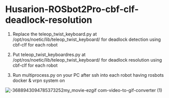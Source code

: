# Husarion-ROSbot2Pro-cbf-clf-deadlock-resolution

1. Replace the teleop_twist_keyboard.py at /opt/ros/noetic/lib/teleop_twist_keyboard/ for deadlock detection using cbf-clf for each robot


2. Put teleop_twist_keyboardres.py at /opt/ros/noetic/lib/teleop_twist_keyboard/ for deadlock resolution using cbf-clf for each robot

3. Run multiprocess.py on your PC after ssh into each robot having rosbots docker & vrpn system on

![-3688943094785373252my_movie-ezgif com-video-to-gif-converter (1)](https://github.com/user-attachments/assets/2fc4040d-2aff-4781-bd7a-26a557f44866)
